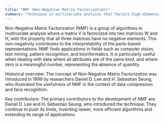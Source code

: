 ```yaml
---
title: "NMF (Non-Negative Matrix Factorization)"
summary: "Technique in multivariate analysis that factors high-dimensional vectors into a lower-dimensional representation, while preserving the non-negative elements in the data sets."
---
```


Non-Negative Matrix Factorization (NMF) is a group of algorithms in multivariate analysis where a matrix V is factorized into two matrices W and H, with the property that all three matrices have no negative elements. This non-negativity contributes to the interpretability of the parts-based representations. NMF finds applications in fields such as computer vision, text mining, pattern recognition, and bioinformatics. It is particularly useful when dealing with data where all attributes are of the same kind, and where zero is a meaningful number, representing the absence of quantity.

Historical overview: The concept of Non-Negative Matrix Factorization was introduced in 1999 by researchers Daniel D. Lee and H. Sebastian Seung, who illustrated the usefulness of NMF in the context of data compression and face recognition.

Key contributors: The primary contributors to the development of NMF are Daniel D. Lee and H. Sebastian Seung, who introduced the technique. They continue to push its limits, inventing newer, more efficient algorithms and extending its range of applications.
